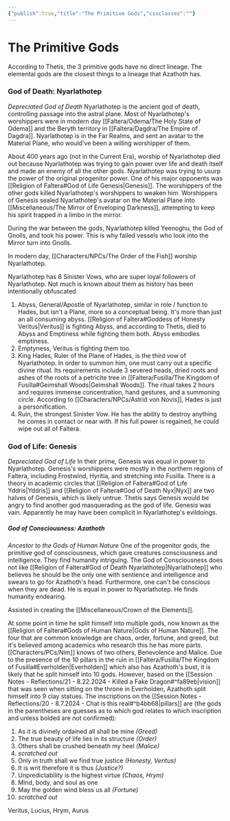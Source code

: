 ```yaml
---
{"publish":true,"title":"The Primitive Gods","cssclasses":""}
---
```




# The Primitive Gods

According to Thetis, the 3 primitive gods have no direct lineage. The elemental gods are the closest things to a lineage that Azathoth has. 
### God of Death: Nyarlathotep
*Depreciated God of Death*
Nyarlathotep is the ancient god of death, controlling passage into the astral plane. Most of Nyarlathotep's worshippers were in modern day [[Faltera/Odema/The Holy State of Odema]] and the Beryth territory in [[Faltera/Dagdra/The Empire of Dagdra]]. Nyarlathotep is in the Far Realms, and sent an avatar to the Material Plane, who would've been a willing worshipper of them. 

About 400 years ago (not in the Current Era), worship of Nyarlathotep died out because Nyarlathotep was trying to gain power over life and death itself and made an enemy of all the other gods. Nyarlathotep was trying to usurp the power of the original progenitor power. One of his major opponents was [[Religion of Faltera#God of Life Genesis\|Genesis]]. The worshippers of the other gods killed Nyarlathotep's worshippers to weaken him. Worshippers of Genesis sealed Nyarlathotep's avatar on the Material Plane into [[Miscellaneous/The Mirror of Enveloping Darkness]], attempting to keep his spirit trapped in a limbo in the mirror. 

During the war between the gods, Nyarlathotep killed Yeenoghu, the God of Gnolls, and took his power. This is why failed vessels who look into the Mirror turn into Gnolls. 

In modern day, [[Characters/NPCs/The Order of the Fish]] worship Nyarlathotep. 

Nyarlathotep has 8 Sinister Vows, who are super loyal followers of Nyarlathotep. Not much is known about them as history has been intentionally obfuscated. 
1. Abyss, General/Apostle of Nyarlathotep, similar in role / function to Hades, but isn't a Plane, more so a conceptual being. It's more than just an all consuming abyss. [[Religion of Faltera#Goddess of Honesty Veritus\|Veritus]] is fighting Abyss, and according to Thetis, died to Abyss and Emptiness while fighting them both. Abyss embodies emptiness. 
2. Emptyness, Veritus is fighting them too. 
3. King Hades, Ruler of the Plane of Hades, is the third vow of Nyarlathotep. In order to summon him, one must carry out a specific divine ritual. Its requirements include 3 severed heads, dried roots and ashes of the roots of a petricite tree in [[Faltera/Fusilla/The Kingdom of Fusilla#Geimshall Woods\|Geimshall Woods]]. The ritual takes 2 hours and requires immense concentration, hand gestures, and a summoning circle. According to [[Characters/NPCs/Astrid von Novis]], Hades is just a personification. 
4. Ruin, the strongest Sinister Vow. He has the ability to destroy anything he comes in contact or near with. If his full power is regained, he could wipe out all of Faltera. 

### God of Life: Genesis
*Depreciated God of Life*
In their prime, Genesis was equal in power to Nyarlathotep. 
Genesis's worshippers were mostly in the northern regions of Faltera, including Frostwind, Hyritia, and stretching into Fusilla. 
There is a theory in academic circles that [[Religion of Faltera#God of Life Yddris\|Yddris]] and [[Religion of Faltera#God of Death Nyx\|Nyx]] are two halves of Genesis, which is likely untrue. Thetis says Genesis would be angry to find another god masquerading as the god of life. Genesis was vain. Apparently he may have been complicit in Nyarlathotep's evildoings.

##### God of Consciousness: Azathoth
*Ancestor to the Gods of Human Nature*
One of the progenitor gods, the primitive god of consciousness, which gave creatures consciousness and intelligence. They find humanity intriguing. The God of Consciousness does not like [[Religion of Faltera#God of Death Nyarlathotep\|Nyarlathotep]] who believes he should be the only one with sentience and intelligence and swears to go for Azathoth's head. Furthermore, one can't be conscious when they are dead. He is equal in power to Nyarlathotep. He finds humanity endearing. 

Assisted in creating the [[Miscellaneous/Crown of the Elements]]. 

At some point in time he split himself into multiple gods, now known as the [[Religion of Faltera#Gods of Human Nature\|Gods of Human Nature]]. The four that are common knowledge are chaos, order, fortune, and greed, but it's believed among academics who research this he has more parts. [[Characters/PCs/Nim]] knows of two others, Benevolence and Malice. Due to the presence of the 10 pillars in the ruin in [[Faltera/Fusilla/The Kingdom of Fusilla#Everholden\|Everholden]] which also has Azathoth's bust, it is likely that he split himself into 10 gods. However, based on the [[Session Notes - Reflections/21 - 8.22.2024 - Killed a Fake Dragon#^fa89eb\|vision]] that was seen when sitting on the throne in Everholden, Azathoth split himself into 9 clay statues. The inscriptions on the [[Session Notes - Reflections/20 - 8.7.2024 - Chat is this real#^b4bb68\|pillars]] are (the gods in the parentheses are guesses as to which god relates to which inscription and unless bolded are not confirmed): 
1. As it is divinely ordained all shall be mine *(Greed)*
2. The true beauty of life lies in its structure *(Order)*
3. Others shall be crushed beneath my heel *(Malice)*
4. *scratched out* 
5. Only in truth shall we find true justice *(Honesty, Veritus)*
6. It is writ therefore it is thus *(Justice?)*
7. Unpredictability is the highest virtue *(Chaos, Hrym)*
8. Mind, body, and soul as one
9. May the golden wind bless us all *(Fortune)*
10. *scratched out*

Veritus, Lucius, Hrym, Aurus

